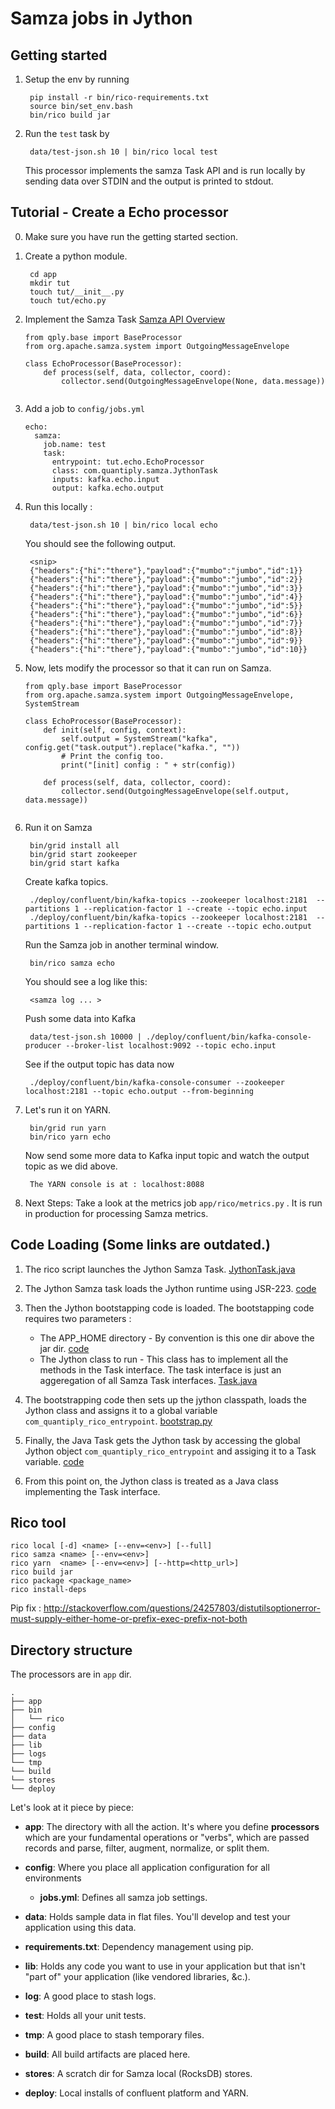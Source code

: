 Samza jobs in Jython
===

Getting started
---    
1. Setup the env by running
 
        pip install -r bin/rico-requirements.txt
        source bin/set_env.bash
        bin/rico build jar
        

2. Run the `test` task by 
        
        data/test-json.sh 10 | bin/rico local test

    This processor implements the samza Task API and is run locally by sending data over STDIN and the output is printed to stdout.
    
   
Tutorial - Create a Echo processor
---
0. Make sure you have run the getting started section.
 
1. Create a python module.
    
        cd app
        mkdir tut
        touch tut/__init__.py
        touch tut/echo.py
    
2. Implement the Samza Task [Samza API Overview](http://samza.apache.org/learn/documentation/0.9/api/overview.html)

    ```{python}
    from qply.base import BaseProcessor
    from org.apache.samza.system import OutgoingMessageEnvelope
    
    class EchoProcessor(BaseProcessor):
        def process(self, data, collector, coord):
            collector.send(OutgoingMessageEnvelope(None, data.message))
        
    ```

3. Add a job to `config/jobs.yml`
    
    ```{yaml}
    echo:
      samza:
        job.name: test
        task:
          entrypoint: tut.echo.EchoProcessor
          class: com.quantiply.samza.JythonTask
          inputs: kafka.echo.input
          output: kafka.echo.output
    ```


4. Run this locally :
    
        data/test-json.sh 10 | bin/rico local echo

    You should see the following output.
    
        <snip>
        {"headers":{"hi":"there"},"payload":{"mumbo":"jumbo","id":1}}
        {"headers":{"hi":"there"},"payload":{"mumbo":"jumbo","id":2}}
        {"headers":{"hi":"there"},"payload":{"mumbo":"jumbo","id":3}}
        {"headers":{"hi":"there"},"payload":{"mumbo":"jumbo","id":4}}
        {"headers":{"hi":"there"},"payload":{"mumbo":"jumbo","id":5}}
        {"headers":{"hi":"there"},"payload":{"mumbo":"jumbo","id":6}}
        {"headers":{"hi":"there"},"payload":{"mumbo":"jumbo","id":7}}
        {"headers":{"hi":"there"},"payload":{"mumbo":"jumbo","id":8}}
        {"headers":{"hi":"there"},"payload":{"mumbo":"jumbo","id":9}}
        {"headers":{"hi":"there"},"payload":{"mumbo":"jumbo","id":10}}

5. Now, lets modify the processor so that it can run on Samza.

    ```{python}
    from qply.base import BaseProcessor
    from org.apache.samza.system import OutgoingMessageEnvelope, SystemStream

    class EchoProcessor(BaseProcessor):
        def init(self, config, context):
            self.output = SystemStream("kafka", config.get("task.output").replace("kafka.", ""))
            # Print the config too.
            print("[init] config : " + str(config))
            
        def process(self, data, collector, coord):
            collector.send(OutgoingMessageEnvelope(self.output, data.message))
        
    ```
    

6. Run it on Samza

        bin/grid install all
        bin/grid start zookeeper
        bin/grid start kafka
        
    Create kafka topics.
        
        ./deploy/confluent/bin/kafka-topics --zookeeper localhost:2181  --partitions 1 --replication-factor 1 --create --topic echo.input
        ./deploy/confluent/bin/kafka-topics --zookeeper localhost:2181  --partitions 1 --replication-factor 1 --create --topic echo.output
    
    Run the Samza job in another terminal window.
        
        bin/rico samza echo
        
    You should see a log like this:
    
        <samza log ... >
        
    Push some data into Kafka
    
        data/test-json.sh 10000 | ./deploy/confluent/bin/kafka-console-producer --broker-list localhost:9092 --topic echo.input
        
    See if the output topic has data now 

        ./deploy/confluent/bin/kafka-console-consumer --zookeeper localhost:2181 --topic echo.output --from-beginning
        
7. Let's run it on YARN.
    
        bin/grid run yarn
        bin/rico yarn echo
        
    Now send some more data to Kafka input topic and watch the output topic as we did above.
    
        The YARN console is at : localhost:8088
        
        
8. Next Steps: Take a look at the metrics job `app/rico/metrics.py` . It is run in production for processing Samza metrics.


Code Loading (Some links are outdated.)
---

1. The rico script launches the Jython Samza Task. [JythonTask.java](https://github.com/Quantiply/jython-samza/blob/master/src/main/java/com/quantiply/samza/JythonTask.java)
2. The Jython Samza task loads the Jython runtime using JSR-223. [code](https://github.com/Quantiply/jython-samza/blob/master/src/main/java/com/quantiply/samza/JythonTask.java#L21-L26)
3. Then the Jython bootstapping code is loaded. The bootstapping code requires two parameters : 
    * The APP_HOME directory - By convention is this one dir above the jar dir. [code](https://github.com/Quantiply/jython-samza/blob/master/src/main/java/com/quantiply/samza/JythonTask.java#L53-L55)
    * The Jython class to run - This class has to implement all the methods in the Task interface. The task interface is just an aggeregation of all Samza Task interfaces. [Task.java](https://github.com/Quantiply/jython-samza/blob/master/src/main/java/com/quantiply/samza/Task.java)
    
4. The bootstrapping code then sets up the jython classpath, loads the Jython class and assigns it to a global variable `com_quantiply_rico_entrypoint`. [bootstrap.py](https://github.com/Quantiply/metrics-jython/blob/master/lib/rico/bootstrap.py)

5. Finally, the Java Task gets the Jython task by accessing the global Jython object `com_quantiply_rico_entrypoint` and assiging it to a Task variable. [code](https://github.com/Quantiply/jython-samza/blob/master/src/main/java/com/quantiply/samza/JythonTask.java#L46-L50)

6. From this point on, the Jython class is treated as a Java class implementing the Task interface.


Rico tool
---
    
    rico local [-d] <name> [--env=<env>] [--full]
    rico samza <name> [--env=<env>]
    rico yarn  <name> [--env=<env>] [--http=<http_url>]
    rico build jar
    rico package <package_name>
    rico install-deps

Pip fix :
http://stackoverflow.com/questions/24257803/distutilsoptionerror-must-supply-either-home-or-prefix-exec-prefix-not-both



Directory structure
---
The processors are in `app` dir.


```
.
├── app
├── bin
│   └── rico
├── config
├── data
├── lib
├── logs
└── tmp
└── build
└── stores
└── deploy
```

Let's look at it piece by piece: 

- **app**: The directory with all the action. It's where you define **processors** which are your fundamental operations or "verbs", which are passed records and parse, filter, augment, normalize, or split them.

- **config**: Where you place all application configuration for all environments
    - **jobs.yml**: Defines all samza job settings.
- **data**: Holds sample data in flat files. You'll develop and test your application using this data.
- **requirements.txt**: Dependency management using pip.
- **lib**: Holds any code you want to use in your application but that isn't "part of" your application (like vendored libraries, &c.).
- **log**: A good place to stash logs.
- **test**: Holds all your unit tests.
- **tmp**: A good place to stash temporary files.
- **build**: All build artifacts are placed here.
- **stores**: A scratch dir for Samza local (RocksDB) stores.
- **deploy**: Local installs of confluent platform and YARN.



